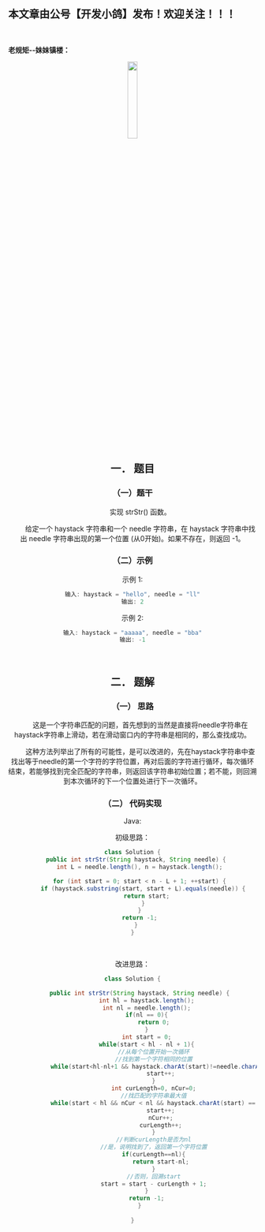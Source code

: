 ﻿## 本文章由公号【开发小鸽】发布！欢迎关注！！！
<br>

**老规矩--妹妹镇楼：**
<center>
<img src="https://img-blog.csdnimg.cn/20200721223424816.JPG"   width="20%">

## 一．	题目
### （一）题干
&nbsp;  &nbsp;  &nbsp;  &nbsp; 实现 strStr() 函数。

&nbsp;  &nbsp;  &nbsp;  &nbsp; 给定一个 haystack 字符串和一个 needle 字符串，在 haystack 字符串中找出 needle 字符串出现的第一个位置 (从0开始)。如果不存在，则返回  -1。
<br>


### （二）示例

示例 1:

```cpp
输入: haystack = "hello", needle = "ll"
输出: 2
```

示例 2:

```cpp
输入: haystack = "aaaaa", needle = "bba"
输出: -1
```

<br>



## 二．	题解
### （一）	思路
&nbsp;  &nbsp;  &nbsp;  &nbsp; 这是一个字符串匹配的问题，首先想到的当然是直接将needle字符串在haystack字符串上滑动，若在滑动窗口内的字符串是相同的，那么查找成功。

&nbsp;  &nbsp;  &nbsp;  &nbsp; 这种方法列举出了所有的可能性，是可以改进的，先在haystack字符串中查找出等于needle的第一个字符的字符位置，再对后面的字符进行循环，每次循环结束，若能够找到完全匹配的字符串，则返回该字符串初始位置；若不能，则回溯到本次循环的下一个位置处进行下一次循环。
<br>



### （二）	代码实现

Java:

初级思路：

```java
class Solution {
  public int strStr(String haystack, String needle) {
    int L = needle.length(), n = haystack.length();

    for (int start = 0; start < n - L + 1; ++start) {
      if (haystack.substring(start, start + L).equals(needle)) {
        return start;
      }
    }
    return -1;
  }
}
```

<br>



改进思路：

```java
class Solution {

    public int strStr(String haystack, String needle) {
        int hl = haystack.length();
        int nl = needle.length();
        if(nl == 0){
            return 0;
        }
        int start = 0;
        while(start < hl - nl + 1){
            //从每个位置开始一次循环
            //找到第一个字符相同的位置
            while(start<hl-nl+1 && haystack.charAt(start)!=needle.charAt(0)){
                start++;
            }
            int curLength=0, nCur=0;
            //找匹配的字符串最大值
            while(start < hl && nCur < nl && haystack.charAt(start) == needle.charAt(nCur)){
                start++;
                nCur++;
                curLength++;
            }
            //判断curLength是否为nl
            //是，说明找到了，返回第一个字符位置
            if(curLength==nl){
                return start-nl;
            }
            //否则，回溯start
            start = start - curLength + 1;
        }
        return -1;
    }
    
}
```


